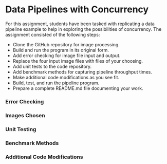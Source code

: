 # Data Pipelines with Concurrency
For this assignment, students have been tasked with replicating a data pipeline example to help in exploring the possibilities of concurrency. The assignment consisted of the following steps:
- Clone the GitHub repository for image processing. 
- Build and run the program in its original form.
- Add error checking for image file input and output.
- Replace the four input image files with files of your choosing.
- Add unit tests to the code repository.
- Add benchmark methods for capturing pipeline throughput times.
- Make additional code modifications as you see fit.
- Build, test, and run the pipeline program.
- Prepare a complete README.md file documenting your work.
### Error Checking
### Images Chosen
### Unit Testing
### Benchmark Methods
### Additional Code Modifications
